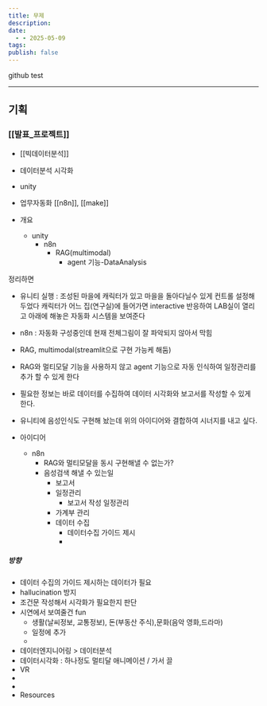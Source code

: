 ```yaml
---
title: 무제
description: 
date:
  - - 2025-05-09
tags: 
publish: false
---
```

github test

---

## 기획
### [[발표_프로젝트]]
- [[빅데이터분석]]
- 데이터분석 시각화
- unity
- 업무자동화
	[[n8n]], [[make]]


- 개요
	- unity 
		- n8n
			- RAG(multimodal)
				- agent 기능-DataAnalysis
			
정리하면
- 유니티 실행 : 조성된 마을에 캐릭터가 있고 마을을 돌아다닐수 있게 컨트롤 설정해 두었다
	  캐릭터가 어느 집(연구실)에 들어가면 interactive 반응하여 LAB실이 열리고 아래에 해놓은 자동화 시스템을 보여준다
- n8n : 자동화 구성중인데 현재 전체그림이 잘 파악되지 않아서 막힘
- RAG, multimodal(streamlit으로 구현 가능케 해둠)
- RAG와 멀티모달 기능을 사용하지 않고 agent 기능으로 자동 인식하여 일정관리를 추가 할 수 있게 한다
- 필요한 정보는 바로 데이터를 수집하여 데이터 시각화와 보고서를 작성할 수 있게 한다.
- 유니티에 음성인식도 구현해 놨는데 위의 아이디어와 결합하여 시너지를 내고 싶다.

- 아이디어
	- n8n
		- RAG와 멀티모달을 동시 구현해낼 수 없는가?
		- 음성검색 해낼 수 있는일
			- 보고서
			- 일정관리
				- 보고서 작성 일정관리
			- 가계부 관리
			- 데이터 수집
				- 데이터수집 가이드 제시
				- 

##### 방향
- 데이터 수집의 가이드 제시하는 데이터가 필요
- hallucination 방지
- 조건문 작성해서 시각화가 필요한지 판단
- 시연에서 보여줄건 fun 
	- 생활(날씨정보, 교통정보), 돈(부동산 주식),문화(음악 영화,드라마)
	- 일정에 추가
	- 
- 데이터엔지니어링 > 데이터분석
- 데이터시각화 : 하나정도 멀티달 애니메이션 / 가서 끌
- VR 
- 
- 
- ​Resources
